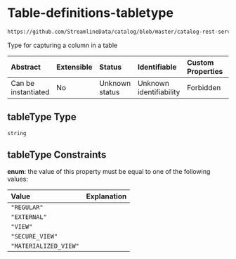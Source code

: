 # Table-definitions-tabletype

```txt
https://github.com/StreamlineData/catalog/blob/master/catalog-rest-service/src/main/resources/json/schema/entity/data/table.json#/definitions/tableType
```

Type for capturing a column in a table

| Abstract            | Extensible | Status         | Identifiable            | Custom Properties | Additional Properties | Access Restrictions | Defined In                                                          |
| :------------------ | :--------- | :------------- | :---------------------- | :---------------- | :-------------------- | :------------------ | :------------------------------------------------------------------ |
| Can be instantiated | No         | Unknown status | Unknown identifiability | Forbidden         | Allowed               | none                | [table.json*](https://github.com/StreamlineData/catalog/blob/master/catalog-rest-service/src/main/resources/json/schema/entity/data/table.json "open original schema") |

## tableType Type

`string`

## tableType Constraints

**enum**: the value of this property must be equal to one of the following values:

| Value                 | Explanation |
| :-------------------- | :---------- |
| `"REGULAR"`           |             |
| `"EXTERNAL"`          |             |
| `"VIEW"`              |             |
| `"SECURE_VIEW"`       |             |
| `"MATERIALIZED_VIEW"` |             |
